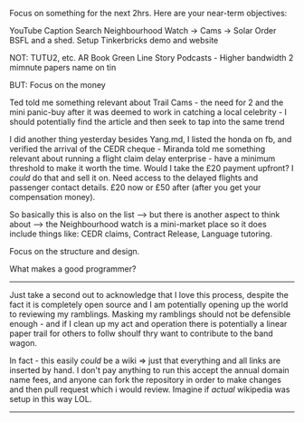 Focus on something for the next 2hrs. Here are your near-term objectives:

YouTube Caption Search
Neighbourhood Watch -> Cams -> Solar
Order BSFL and a shed.
Setup Tinkerbricks demo and website

NOT:
TUTU2, etc.
AR Book
Green Line Story Podcasts - Higher bandwidth 2 mimnute papers name on tin

BUT:
Focus on the money

Ted told me something relevant about Trail Cams - the need for 2 and the mini panic-buy after it was deemed to work in catching a local celebrity - I should potentially find the article and then seek to tap into the same trend

I did another thing yesterday besides Yang.md, I listed the honda on fb, and verified the arrival of the CEDR cheque - Miranda told me something relevant about running a flight claim delay enterprise - have a minimum threshold to make it worth the time. Would I take the £20 payment upfront? I _could_ do that and sell it on. Need access to the delayed flights and passenger contact details. £20 now or £50 after (after you get your compensation money).

So basically this is also on the list --> but there is another aspect to think about --> the Neighbourhood watch is a mini-market place so it does include things like: CEDR claims, Contract Release, Language tutoring.

Focus on the structure and design.

What makes a good programmer?

***

Just take a second out to acknowledge that I love this process, despite the fact it is completely open source and I am potentially opening up the world to reviewing my ramblings. Masking my ramblings should not be defensible enough - and if I clean up my act and operation there is potentially a linear paper trail for others to follw shoulf thry want to contribute to the band wagon.

In fact - this easily *could* be a wiki => just that everything and all links are inserted by hand. I don't pay anything to run this accept the annual domain name fees, and anyone can fork the repository in order to make changes and then pull request which i would review. Imagine if *actual* wikipedia was setup in this way LOL.

***
